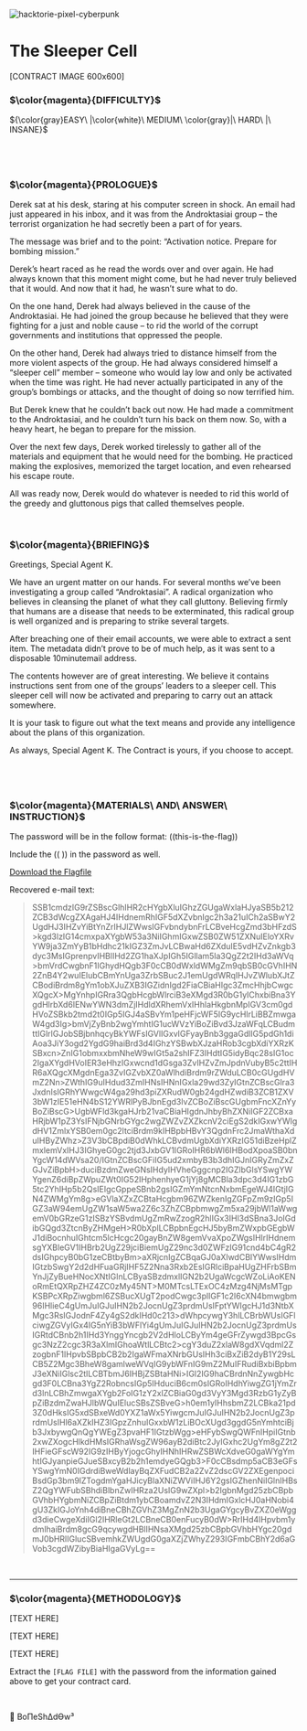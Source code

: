 ![hacktorie-pixel-cyberpunk](https://user-images.githubusercontent.com/117080369/210135718-2b467f21-bc81-438c-b856-2ceb3f8b4375.png)

# The Sleeper Cell
[CONTRACT IMAGE 600x600]

### $\color{magenta}{DIFFICULTY}$
${\color{gray}EASY\ |\color{white}\ MEDIUM\ \color{gray}|\ HARD\ |\ INSANE}$

$~$
---

### $\color{magenta}{PROLOGUE}$
Derek sat at his desk, staring at his computer screen in shock. An email had just appeared in his inbox, and it was from the Androktasiai group – the terrorist organization he had secretly been a part of for years.

The message was brief and to the point: “Activation notice. Prepare for bombing mission.”

Derek’s heart raced as he read the words over and over again. He had always known that this moment might come, but he had never truly believed that it would. And now that it had, he wasn’t sure what to do.

On the one hand, Derek had always believed in the cause of the Androktasiai. He had joined the group because he believed that they were fighting for a just and noble cause – to rid the world of the corrupt governments and institutions that oppressed the people.

On the other hand, Derek had always tried to distance himself from the more violent aspects of the group. He had always considered himself a “sleeper cell” member – someone who would lay low and only be activated when the time was right. He had never actually participated in any of the group’s bombings or attacks, and the thought of doing so now terrified him.

But Derek knew that he couldn’t back out now. He had made a commitment to the Androktasiai, and he couldn’t turn his back on them now. So, with a heavy heart, he began to prepare for the mission.

Over the next few days, Derek worked tirelessly to gather all of the materials and equipment that he would need for the bombing. He practiced making the explosives, memorized the target location, and even rehearsed his escape route.

All was ready now, Derek would do whatever is needed to rid this world of the greedy and gluttonous pigs that called themselves people.

$~$

### $\color{magenta}{BRIEFING}$
Greetings, Special Agent K.

We have an urgent matter on our hands. For several months we’ve been investigating a group called “Androktasiai”. A radical organization who believes in cleansing the planet of what they call gluttony. Believing firmly that humans are a disease that needs to be exterminated, this radical group is well organized and is preparing to strike several targets.

After breaching one of their email accounts, we were able to extract a sent item. The metadata didn’t prove to be of much help, as it was sent to a disposable 10minutemail address.

The contents however are of great interesting. We believe it contains instructions sent from one of the groups’ leaders to a sleeper cell. This sleeper cell will now be activated and preparing to carry out an attack somewhere.

It is your task to figure out what the text means and provide any intelligence about the plans of this organization.

As always, Special Agent K. The Contract is yours, if you choose to accept.

$~$
---

### $\color{magenta}{MATERIALS\ AND\ ANSWER\ INSTRUCTION}$
The password will be in the follow format: ((this-is-the-flag))

Include the (( )) in the password as well.

<a href="https://hacktoria.com/wp-content/contracts/flags/flagfile-the-sleeper-cell.zip">Download the Flagfile</a>

Recovered e-mail text:

>SSB1cmdzIG9rZSBscGlhIHR2cHYgbXluIGhzZGUgaWxlaHJyaSB5b212ZCB3dWcgZXAgaHJ4IHdnemRhIGF5dXZvbnIgc2h3a21uICh2aSBwY2UgdHJ3IHZvYiBtYnZrIHJlZWwsIGFvbndybnFrLCBveHcgZmd3bHFzdS>kgd3lzIG14cmxpaXYgbW53a3NiIGhmIGxwZSB0ZW51ZXNuIEloYXRvYW9ja3ZmYyB1bHdhc21kIGZ3ZmJvLCBwaHd6ZXduIE5vdHZvZnkgb3dyc3MsIGprenpvIHBlIHd2ZG1haXJpIGh5IGllam5la3QgZ2t2IHd3aWVq>bmVrdCwgbnF1IGhydHQgb3F0cCB0dWxldWMgZm9qbSB0cGVhIHN2ZnB4Y2wuIElubCBmYnUga3ZrbSBuc2J1emUgdWRqIHJvZWlubXJtZCBodiBrdm8gYm1obXJuZXB3IGZidnIgd2FiaCBiaHIgc3ZmcHhjbCwgcXQgcX>MgYnhpIGRra3QgbHcgbWlrciB3eXMgd3R0bG1yIChxbiBna3YgdHlrbXd6IENwYWN3dmZjIHdldXRhemVxIHhlaHkgbnMpIGV3cm0gdHVoZSBkb2tmd2t0IGp5IGJ4aSBvYm1peHFjcWF5IG9ycHlrLiBBZmwgaW4gd3Ig>bmVjZyBnb2wgYmhtIG1ucWVzYiBoZiBvd3JzaWFqLCBudmttIGlrIGJobSBjbnhqcyBkYWFsIGVlIGxvIGFyayBnb3ggaGdlIG5pdGh1diAoa3JiY3ogd2YgdG9haiBrd3d4IGhzYSBwbXJzaHRob3cgbXdiYXRzKSBxcn>ZnIG1obmxxbmNheW9wIGt5a2shIFZ3IHdtIG5idyBqc28sIG1oc2IgaXYgdHVoIER3eHhzIGxwcnd1dGsga3ZvIHZvZmJpdnVubyB5c2ttIHR6aXQgcXMgdnEga3ZvIGZvbXZ0aWlhdiBrdm9rZWduLCB0cGUgdHVmZ2Nn>ZWthIG9uIHdud3ZmIHNsIHNnIGxla29wd3ZyIGtnZCBscGlra3JxdnIsIGRhYWwgcW4ga29hd3piZXRudW0gb24gdHZwdiB3ZCB1ZXV3bW1zIE51eHN4bS12YWRlPyBJbnEgd3lvZCBoZiBscGUgbmFncXZnYyBoZiBscG>UgbWFld3kgaHJrb21vaCBiaHIgdnJhbyBhZXNiIGF2ZCBxaHRjbW1pZ3YsIFNjbGNrbGYgc2wgZWZvZXZkcnV2ciEgS2dkIGxwYWIgdHV1ZmlxYSB0em0gc2ltciBrdm9kIHBpbHBvY3QgdnFrc2JmaWthaXduIHByZWhz>Z3V3bCBpdiB0dWhkLCBvdmUgbXdiYXRzIG51diBzeHplZmxlemVxIHJ3IGhyeG0gc2tjd3JxbGV1IGRoIHR6bWl6IHBodXpoaSB0bnYgcW14dWVsa20/IGtnZCBscGFiIG5ud2xmbyB3b3dhIGJnIGRyZmZxZGJvZiBpbH>duciBzdmZweGNsIHdyIHVheGggcnp2IGZlbGlsYSwgYWYgenZ6diBpZWpuZWt0IG52IHphenhyeG1jYj8gMCBla3dpc3d4IG1zbG5tc2YhIHp5b2QsIEIgcGppeSBnb2gsIGZmYmNtcnNxbmEgeWJ4IGtjIGN4ZWMgYm8g>eGVlaXZxZCBtaHcgbm96ZWZkenIgZGFpZm9zIGp5IGZ3aW94emUgZW1saW5wa2Z6c3ZhZCBpbmwgZm5xa29jbWl1aWwgemV0bGRzeG1zISBzYSBvdmUgZmRwZzogR2hlIGx3IHl3dSBna3JoIGdibGQgd3ZtcnByZHMgeH>R0bXplLCBpbnEgcHJ5byBmZWxpbGEgbWJ1diBocnhuIGhtcm5lcHcgc20gayBnZW8gemVvaXpoZWgsIHlrIHdnemsgYXBleGV1IHBrb2UgZ29jciBiemUgZ29nc3d0ZWFzIG91cnd4bC4gR2dsIGhpcyB0bG1zeCBtbyBm>aXRjcnIgZCBqaGJ0aXlwdCBlYWwsIHdmIGtzbSwgY2d2dHFuaGRjIHF5Z2Nna3Rxb2EsIGRlciBpaHUgZHFrbSBmYnJjZyBueHNocXNtIGlnLCByaSBzdmxlIGN2b2UgaWcgcWZoLiAoKENoRmEtQXRpZHZ4ZC0zMy45NT>M0MTcsLTExOC4zMzg4NjMsMTgpKSBPcXRpZiwgbml6ZSBucXUgT2podCwgc3plIGF1c2l6cXN4bmwgbm96IHlieC4gUmJuIGJuIHN2b2JocnUgZ3prdmUsIFptYWIgcHJ1d3NtbXMgc3RsIGJodnF4Zy4gS2dkIHd0c213>dWhpcywgY3hlLCBrbWUsIGFlciwgZGVyIGx4IG5nYiB3bWFlYi4gUmJuIGJuIHN2b2JocnUgZ3prdmUsIGRtdCBnb2h1IHd3YnggYncgb2V2dHloLCByYm4geGFrZywgd3BpcGsgc3NzZ2cgc3R3aXlmIGhoaWtlLCBtc2>cgY3duZ2xlaW8gdXVqdml2ZzogbnF1IHpvbSBpbCB2b2IgaWFmaXNrbGUsIHh3ciBxZiB2dyB1Y29sLCB5Z2Mgc3BheW8gamlweWVqIG9ybWFnIG9mZ2MuIFRudiBxbiBpbmJ3eXNiIGlsc2tlLCBTbmJ6IHBjZSBtaHNi>IGl2IG9haCBrdnNnZywgbHcgd3F0LCBna3YgZ2RobncsIGp5IHduciB6cm0sIGRoIHdhYiwgZG1jYmZrd3lnLCBhZmwgaXYgb2FoIG1zY2xlZCBiaG0gd3VyY3Mgd3RzbG1yZyBpZiBzdmZwaHJlbWQuIElucSBsZSBveG>h0em1yIHhsbmZ2LCBka21pd3Z0dHksIG5xdSBxeWd0YXZ1aWx5YiwgcmJuIGJuIHN2b2JocnUgZ3prdmUsIHl6aXZkIHZ3IGpzZnhuIGxxbW1zLiBOcXUgd3ggdG5nYmhtciBjb3JxbywgQnQgYWEgZ3pvaHF1IGtzbWgg>eHFybSwgQWFnIHpiIGtnb2xwZXogcHlkdHMsIGRhaWsgZW96ayB2diBtc2JyIGxhc2UgYm8gZ2t2IHFieGFscW92IG9zIHByYjogcGhyIHNhIHRwZSBWcXdveG0gaWYgYmhtIGJyanpieGJueSBxcyB2b2h1emdyeGQgb3>F0cCBsdmp5aCB3eGFsYSwgYmN0IGdrdiBweWdlayBqZXFudCB2a2ZvZ2dscGV2ZXEgenpociBsdGp3bm9lZTogdmYgaHJicyBlaXNiZWViIHJ6Y2gsIGZhenNiIGlnIHBsZ2QgYWFubSBhdiBlbnZwIHRza2UsIG9wZXpl>b2IgbnMgd25zbCBpbGVhbHYgbmNiZCBpZiBtdm1ybCBoamdvZ2N3IHdmIGxlcHJ0aHNobi4gU3ZkIGJoYnh4diBneCBhZGVhZ3MgZnN2b3UgaGYgcyBvZXZ0eWggd3dieCwgeXdiIGl2IHRleGt2LCBneCB0enFucyB0dW>RrIHd4IHpvbm1ydmlhaiBrdm8gcG9qcywgdHBlIHNsaXMgd25zbCBpbGVhbHYgc20gdmJ0bHRlIGlucSBvemhkZWUgdG0gaXZjZWhyZ293IGFmbCBhY2d6aGVob3cgdWZibyBiaHIgaGVyLg==

$~$

---

### $\color{magenta}{METHODOLOGY}$

[TEXT HERE]

[TEXT HERE]

[TEXT HERE]


Extract the `[FLAG FILE]` with the password from the information gained above to get your contract card.

$~$

📌 BoΠeShΔdϴw³
